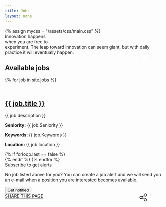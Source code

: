 ```yaml
---
title: Jobs
layout: none
---
```



<head>
  <meta charset="utf-8">
  <meta name="viewport" content="width=device-width, initial-scale=1">
  {% assign mycss = "/assets/css/main.css" %}
  <link rel="stylesheet" href= "{{ mycss | relative-url }}">
</head>


 <div id = "Homepage">


   <section class="sec0">
      <div class="banner1" >     
            <section class="sec1">
              <div class = "logo-container">
                <div class = "company-logo" ></div>
                <span id = "innovate">Innovation happens<br> when you are free to<br> experiment.</span>
                <span id = "leap">The leap toward innovation can seem giant, but with daily practice it will eventually happen.</span>
              </div>
            </section>
                          <a href="#" style="float: right;color:white;">
                            SHARE THIS PAGE
                            <img src="/assets/images/image2.png" style="float: right;margin-left:10px;margin-right:50px;" />
                          </a>
      </div>
  </section>



  <section class="sec2">
    <div id="job-list">
      <h1 id = "job-lst-txt" >Available jobs</h1>
      <div  class="uk-margin uk-card uk-card-default uk-card-body" id="jobs-flex">
        {% for job in site.jobs %}
          <h2 class ="job-block">
            <div class="bullet-jobs">&nbsp;</div>
              <a  href="{{ job.url | relative-url }}" >
                  {{ job.title }}
              </a>
          </h2>
          <p>{{ job.description }}</p>
          <div id="job-info-row">
            <p><b>Seniority:</b> {{  job.Seniority  }}</p>
            <p><b>Keywords: </b>{{ job.Keywords  }}</p>
            <p><b>Location: </b>{{ job.location  }}</p>
          </div>
          {% if forloop.last == false %}
            <div id="job-lst-line"> </div>
          {% endif %}
       {% endfor %}
      </div>
    </div>
  </section>
  
<section class="sec3">
    <div id="subscribe">
      <span id="sub-text">Subscribe to get alerts</span>
      <p>No job listed above for you? You can create a job alert and we will send you an e-mail when a position you are interested becomes available.</p>
            <div class="notified-block-container">                             
                      <div class= "share-link-home">
                      <div class="notified-block">
                            <button id="get-notified" onclick="window.location.href='https://forms.office.com/r/QSCWNvEukh'">Get notified</button>
                      </div> 
                          <a href="#" >
                            SHARE THIS PAGE
                            <img src="./assets/images/image1.png" style="float: right;margin-left:10px;margin-right:50px;"/>
                          </a>
                      </div>
            </div>
    </div>
  </section>
    <div class="footer-baground">
      &nbsp; 
    </div>
</div>
